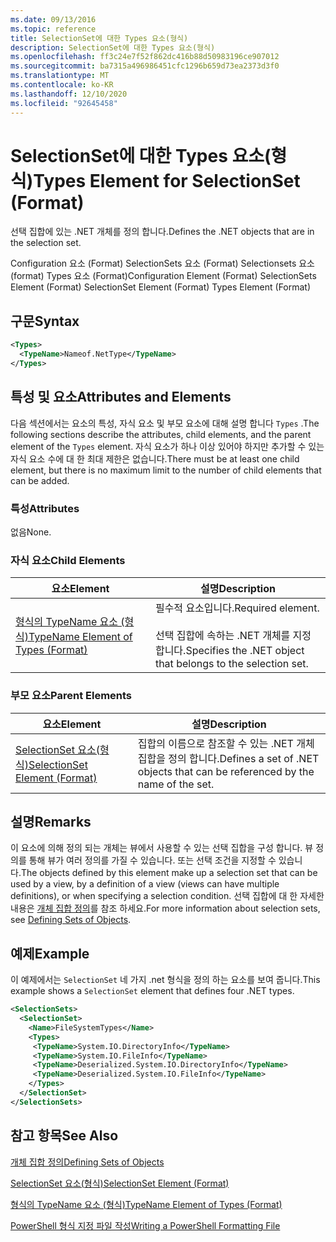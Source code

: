 ```yaml
---
ms.date: 09/13/2016
ms.topic: reference
title: SelectionSet에 대한 Types 요소(형식)
description: SelectionSet에 대한 Types 요소(형식)
ms.openlocfilehash: ff3c24e7f52f862dc416b88d50983196ce907012
ms.sourcegitcommit: ba7315a496986451cfc1296b659d73ea2373d3f0
ms.translationtype: MT
ms.contentlocale: ko-KR
ms.lasthandoff: 12/10/2020
ms.locfileid: "92645458"
---
```

# <a name="types-element-for-selectionset-format"></a><span data-ttu-id="bc0f0-103">SelectionSet에 대한 Types 요소(형식)</span><span class="sxs-lookup"><span data-stu-id="bc0f0-103">Types Element for SelectionSet (Format)</span></span>

<span data-ttu-id="bc0f0-104">선택 집합에 있는 .NET 개체를 정의 합니다.</span><span class="sxs-lookup"><span data-stu-id="bc0f0-104">Defines the .NET objects that are in the selection set.</span></span>

<span data-ttu-id="bc0f0-105">Configuration 요소 (Format) SelectionSets 요소 (Format) Selectionsets 요소 (format) Types 요소 (Format)</span><span class="sxs-lookup"><span data-stu-id="bc0f0-105">Configuration Element (Format) SelectionSets Element (Format) SelectionSet Element (Format) Types Element (Format)</span></span>

## <a name="syntax"></a><span data-ttu-id="bc0f0-106">구문</span><span class="sxs-lookup"><span data-stu-id="bc0f0-106">Syntax</span></span>

```xml
<Types>
  <TypeName>Nameof.NetType</TypeName>
</Types>

```

## <a name="attributes-and-elements"></a><span data-ttu-id="bc0f0-107">특성 및 요소</span><span class="sxs-lookup"><span data-stu-id="bc0f0-107">Attributes and Elements</span></span>

<span data-ttu-id="bc0f0-108">다음 섹션에서는 요소의 특성, 자식 요소 및 부모 요소에 대해 설명 합니다 `Types` .</span><span class="sxs-lookup"><span data-stu-id="bc0f0-108">The following sections describe the attributes, child elements, and the parent element of the `Types` element.</span></span> <span data-ttu-id="bc0f0-109">자식 요소가 하나 이상 있어야 하지만 추가할 수 있는 자식 요소 수에 대 한 최대 제한은 없습니다.</span><span class="sxs-lookup"><span data-stu-id="bc0f0-109">There must be at least one child element, but there is no maximum limit to the number of child elements that can be added.</span></span>

### <a name="attributes"></a><span data-ttu-id="bc0f0-110">특성</span><span class="sxs-lookup"><span data-stu-id="bc0f0-110">Attributes</span></span>

<span data-ttu-id="bc0f0-111">없음</span><span class="sxs-lookup"><span data-stu-id="bc0f0-111">None.</span></span>

### <a name="child-elements"></a><span data-ttu-id="bc0f0-112">자식 요소</span><span class="sxs-lookup"><span data-stu-id="bc0f0-112">Child Elements</span></span>

|<span data-ttu-id="bc0f0-113">요소</span><span class="sxs-lookup"><span data-stu-id="bc0f0-113">Element</span></span>|<span data-ttu-id="bc0f0-114">설명</span><span class="sxs-lookup"><span data-stu-id="bc0f0-114">Description</span></span>|
|-------------|-----------------|
|[<span data-ttu-id="bc0f0-115">형식의 TypeName 요소 (형식)</span><span class="sxs-lookup"><span data-stu-id="bc0f0-115">TypeName Element of Types (Format)</span></span>](./typename-element-for-types-format.md)|<span data-ttu-id="bc0f0-116">필수적 요소입니다.</span><span class="sxs-lookup"><span data-stu-id="bc0f0-116">Required element.</span></span><br /><br /> <span data-ttu-id="bc0f0-117">선택 집합에 속하는 .NET 개체를 지정 합니다.</span><span class="sxs-lookup"><span data-stu-id="bc0f0-117">Specifies the .NET object that belongs to the selection set.</span></span>|

### <a name="parent-elements"></a><span data-ttu-id="bc0f0-118">부모 요소</span><span class="sxs-lookup"><span data-stu-id="bc0f0-118">Parent Elements</span></span>

|<span data-ttu-id="bc0f0-119">요소</span><span class="sxs-lookup"><span data-stu-id="bc0f0-119">Element</span></span>|<span data-ttu-id="bc0f0-120">설명</span><span class="sxs-lookup"><span data-stu-id="bc0f0-120">Description</span></span>|
|-------------|-----------------|
|[<span data-ttu-id="bc0f0-121">SelectionSet 요소(형식)</span><span class="sxs-lookup"><span data-stu-id="bc0f0-121">SelectionSet Element (Format)</span></span>](./selectionset-element-format.md)|<span data-ttu-id="bc0f0-122">집합의 이름으로 참조할 수 있는 .NET 개체 집합을 정의 합니다.</span><span class="sxs-lookup"><span data-stu-id="bc0f0-122">Defines a set of .NET objects that can be referenced by the name of the set.</span></span>|

## <a name="remarks"></a><span data-ttu-id="bc0f0-123">설명</span><span class="sxs-lookup"><span data-stu-id="bc0f0-123">Remarks</span></span>

<span data-ttu-id="bc0f0-124">이 요소에 의해 정의 되는 개체는 뷰에서 사용할 수 있는 선택 집합을 구성 합니다. 뷰 정의를 통해 뷰가 여러 정의를 가질 수 있습니다. 또는 선택 조건을 지정할 수 있습니다.</span><span class="sxs-lookup"><span data-stu-id="bc0f0-124">The objects defined by this element make up a selection set that can be used by a view, by a definition of a view (views can have multiple definitions), or when specifying a selection condition.</span></span>  <span data-ttu-id="bc0f0-125">선택 집합에 대 한 자세한 내용은 [개체 집합 정의](./defining-selection-sets.md)를 참조 하세요.</span><span class="sxs-lookup"><span data-stu-id="bc0f0-125">For more information about selection sets, see [Defining Sets of Objects](./defining-selection-sets.md).</span></span>

## <a name="example"></a><span data-ttu-id="bc0f0-126">예제</span><span class="sxs-lookup"><span data-stu-id="bc0f0-126">Example</span></span>

<span data-ttu-id="bc0f0-127">이 예제에서는 `SelectionSet` 네 가지 .net 형식을 정의 하는 요소를 보여 줍니다.</span><span class="sxs-lookup"><span data-stu-id="bc0f0-127">This example shows a `SelectionSet` element that defines four .NET types.</span></span>

```xml
<SelectionSets>
  <SelectionSet>
    <Name>FileSystemTypes</Name>
    <Types>
     <TypeName>System.IO.DirectoryInfo</TypeName>
     <TypeName>System.IO.FileInfo</TypeName>
     <TypeName>Deserialized.System.IO.DirectoryInfo</TypeName>
     <TypeName>Deserialized.System.IO.FileInfo</TypeName>
    </Types>
  </SelectionSet>
</SelectionSets>
```

## <a name="see-also"></a><span data-ttu-id="bc0f0-128">참고 항목</span><span class="sxs-lookup"><span data-stu-id="bc0f0-128">See Also</span></span>

[<span data-ttu-id="bc0f0-129">개체 집합 정의</span><span class="sxs-lookup"><span data-stu-id="bc0f0-129">Defining Sets of Objects</span></span>](./defining-selection-sets.md)

[<span data-ttu-id="bc0f0-130">SelectionSet 요소(형식)</span><span class="sxs-lookup"><span data-stu-id="bc0f0-130">SelectionSet Element (Format)</span></span>](./selectionset-element-format.md)

[<span data-ttu-id="bc0f0-131">형식의 TypeName 요소 (형식)</span><span class="sxs-lookup"><span data-stu-id="bc0f0-131">TypeName Element of Types (Format)</span></span>](./typename-element-for-types-format.md)

[<span data-ttu-id="bc0f0-132">PowerShell 형식 지정 파일 작성</span><span class="sxs-lookup"><span data-stu-id="bc0f0-132">Writing a PowerShell Formatting File</span></span>](./writing-a-powershell-formatting-file.md)
